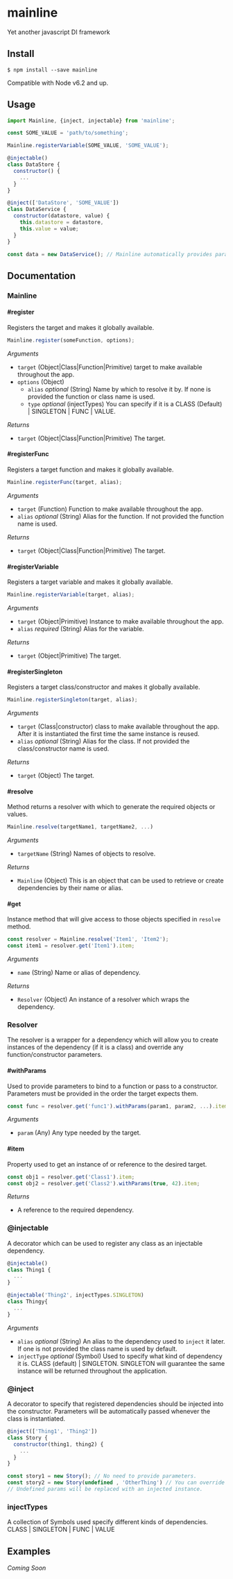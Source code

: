# mainline
Yet another javascript DI framework

## Install

```
$ npm install --save mainline
```
Compatible with Node v6.2 and up.

## Usage
```js
import Mainline, {inject, injectable} from 'mainline';

const SOME_VALUE = 'path/to/something';

Mainline.registerVariable(SOME_VALUE, 'SOME_VALUE');

@injectable()
class DataStore {
  constructor() {
    ...
  }
}

@inject(['DataStore', 'SOME_VALUE'])
class DataService {
  constructor(datastore, value) {
    this.datastore = datastore,
    this.value = value;
  }
}

const data = new DataService(); // Mainline automatically provides parameters
```

## Documentation

### Mainline

#### #register
Registers the target and makes it globally available.
```js
Mainline.register(someFunction, options);
```

_Arguments_
* ```target``` (Object|Class|Function|Primitive) target to make available throughout the app.
* ```options``` (Object)
  * ```alias``` *optional* (String) Name by which to resolve it by. If none is provided the function or class name is used.
  * ```type``` *optional* (injectTypes) You can specify if it is a CLASS (Default) | SINGLETON | FUNC | VALUE.

_Returns_
* ```target``` (Object|Class|Function|Primitive) The target.

#### #registerFunc
Registers a target function and makes it globally available.
```js
Mainline.registerFunc(target, alias);
```

_Arguments_
* ```target``` (Function) Function to make available throughout the app.
* ```alias``` *optional* (String) Alias for the function. If not provided the function name is used.

_Returns_
* ```target``` (Object|Class|Function|Primitive) The target.

#### #registerVariable
Registers a target variable and makes it globally available.
```js
Mainline.registerVariable(target, alias);
```

_Arguments_
* ```target``` (Object|Primitive) Instance to make available throughout the app.
* ```alias``` *required* (String) Alias for the variable.

_Returns_
* ```target``` (Object|Primitive) The target.

#### #registerSingleton
Registers a target class/constructor and makes it globally available.
```js
Mainline.registerSingleton(target, alias);
```

_Arguments_
* ```target``` (Class|constructor) class to make available throughout the app. After it is instantiated the first time the same instance is reused.
* ```alias``` *optional* (String) Alias for the class. If not provided the class/constructor name is used.

_Returns_
* ```target``` (Object) The target.

#### #resolve
Method returns a resolver with which to generate the required objects or values.
```js
Mainline.resolve(targetName1, targetName2, ...)
```

_Arguments_
* ```targetName``` (String) Names of objects to resolve.

_Returns_
* ```Mainline``` (Object) This is an object that can be used to retrieve or create dependencies by their name or alias.

#### #get
Instance method that will give access to those objects specified in ```resolve``` method.
```js
const resolver = Mainline.resolve('Item1', 'Item2');
const item1 = resolver.get('Item1').item;
```

_Arguments_
* ```name``` (String) Name or alias of dependency.

_Returns_
* ```Resolver``` (Object) An instance of a resolver which wraps the dependency.

### Resolver
The resolver is a wrapper for a dependency which will allow you to create instances of the dependency (if it is a class) and override any function/constructor parameters.

#### #withParams
Used to provide parameters to bind to a function or pass to a constructor. Parameters must be provided in the order the target expects them.
```js
const func = resolver.get('func1').withParams(param1, param2, ...).item;
```

_Arguments_
* ```param``` (Any) Any type needed by the target.

#### #item
Property used to get an instance of or reference to the desired target.
```js
const obj1 = resolver.get('Class1').item;
const obj2 = resolver.get('Class2').withParams(true, 42).item;
```

_Returns_
* A reference to the required dependency.

### @injectable
A decorator which can be used to register any class as an injectable dependency.
```js
@injectable()
class Thing1 {
  ...
}

@injectable('Thing2', injectTypes.SINGLETON)
class Thingy{
  ...
}
```
_Arguments_
* ```alias``` *optional* (String) An alias to the dependency used to ```inject``` it later.
If one is not provided the class name is used by default.
* ```injectType``` *optional* (Symbol) Used to specify what kind of dependency it is. CLASS (default) | SINGLETON.
SINGLETON will guarantee the same instance will be returned throughout the application.

### @inject
A decorator to specify that registered dependencies should be injected into the constructor.
Parameters will be automatically passed whenever the class is instantiated.
```js
@inject(['Thing1', 'Thing2'])
class Story {
  constructor(thing1, thing2) {
    ...
  }
}

const story1 = new Story(); // No need to provide parameters.
const story2 = new Story(undefined , 'OtherThing') // You can override injected parameters.
// Undefined params will be replaced with an injected instance.
```

### injectTypes
A collection of Symbols used specify different kinds of dependencies. CLASS | SINGLETON | FUNC | VALUE

## Examples

_Coming Soon_
